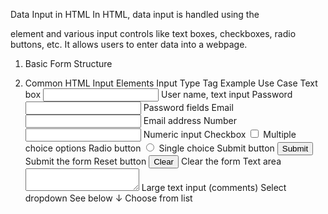Data Input in HTML
In HTML, data input is handled using the <form> element and various input controls like text boxes, checkboxes, radio buttons, etc. It allows users to enter data into a webpage.

1. Basic Form Structure

<form action="submit.php" method="post">
  <!-- Input fields go here -->
</form>


2. Common HTML Input Elements
Input Type	Tag Example	Use Case
Text box	<input type="text">	User name, text input
Password	<input type="password">	Password fields
Email	<input type="email">	Email address
Number	<input type="number">	Numeric input
Checkbox	<input type="checkbox">	Multiple choice options
Radio button	<input type="radio" name="gender">	Single choice
Submit button	<input type="submit" value="Submit">	Submit the form
Reset button	<input type="reset" value="Clear">	Clear the form
Text area	<textarea></textarea>	Large text input (comments)
Select dropdown	See below ↓	Choose from list
